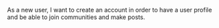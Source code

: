 As a new user, I want to create an account in order to have a user profile and be able to join communities and make posts.


